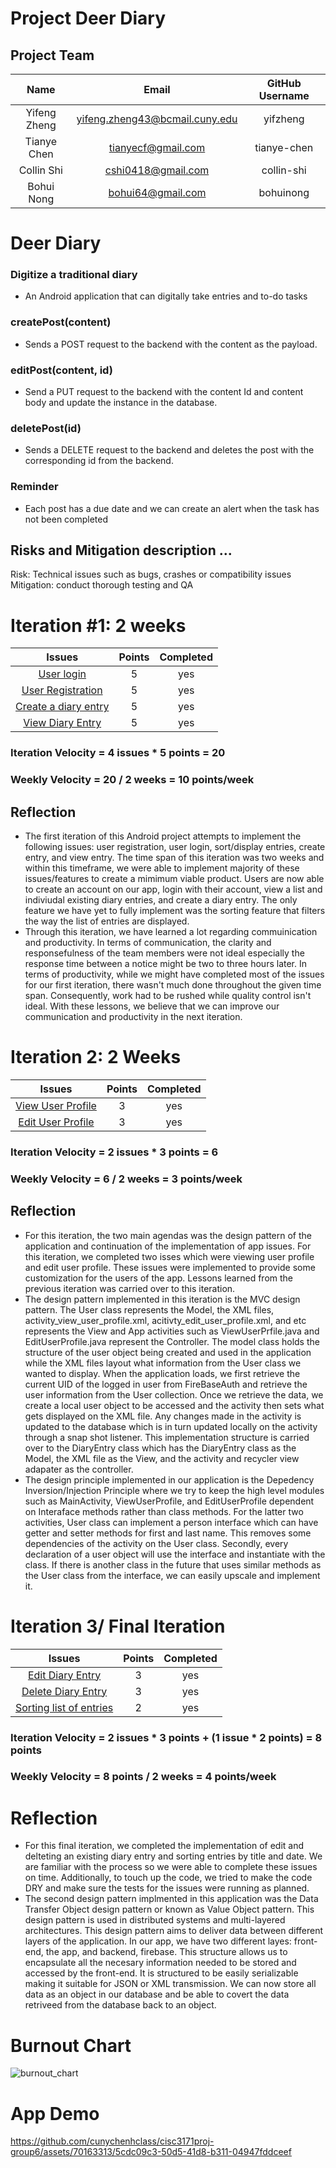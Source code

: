 # Project Deer Diary

## Project Team 
| Name | Email | GitHub Username |
| :---: | :---: | :---: |
| Yifeng Zheng | yifeng.zheng43@bcmail.cuny.edu | yifzheng |
| Tianye Chen | tianyecf@gmail.com | tianye-chen |
| Collin Shi | cshi0418@gmail.com | collin-shi |
| Bohui Nong | bohui64@gmail.com | bohuinong |

# Deer Diary

### Digitize a traditional diary
- An Android application that can digitally take entries and to-do tasks

### createPost(content)
- Sends a POST request to the backend with the content as the payload.

### editPost(content, id)
- Send a PUT request to the backend with the content Id and content body and update the instance in the database.

### deletePost(id)
- Sends a DELETE request to the backend and deletes the post with the corresponding id from the backend.

### Reminder
- Each post has a due date and we can create an alert when the task has not been completed


## Risks and Mitigation description ... 
Risk: Technical issues such as bugs, crashes or compatibility issues
Mitigation: conduct thorough testing and QA

# Iteration #1: 2 weeks
| Issues | Points | Completed |
| :---: | :---: | :---: |
| [User login](https://github.com/cunychenhclass/cisc3171proj-group6/issues/2) | 5 | yes |
| [User Registration](https://github.com/cunychenhclass/cisc3171proj-group6/issues/1) | 5 | yes |
| [Create a diary entry](https://github.com/cunychenhclass/cisc3171proj-group6/issues/8) | 5| yes |
| [View Diary Entry](https://github.com/cunychenhclass/cisc3171proj-group6/issues/16) | 5 | yes |

### Iteration Velocity = 4 issues * 5 points = 20
### Weekly Velocity = 20 / 2 weeks = 10 points/week
## Reflection
- The first iteration of this Android project attempts to implement the following issues: user registration, user login, sort/display entries, create entry, and view entry. The time span of this iteration was two weeks and within this timeframe, we were able to implement majority of these issues/features to create a mimimum viable product. Users are now able to create an account on our app, login with their account, view a list and indiviudal existing diary entries, and create a diary entry. The only feature we have yet to fully implement was the sorting feature that filters the way the list of entries are displayed. 
- Through this iteration, we have learned a lot regarding commuinication and productivity. In terms of communication, the clarity and responsefulness of the team members were not ideal especially the response time between a notice might be two to three hours later. In terms of productivity, while we might have completed most of the issues for our first iteration, there wasn't much done throughout the given time span. Consequently, work had to be rushed while quality control isn't ideal. With these lessons, we believe that we can improve our communication and productivity in the next iteration.
# Iteration 2: 2 Weeks
| Issues | Points | Completed |
| :---: | :---: | :---: |
| [View User Profile](https://github.com/cunychenhclass/cisc3171proj-group6/issues/23) | 3 | yes |
| [Edit User Profile](https://github.com/cunychenhclass/cisc3171proj-group6/issues/26) | 3 | yes |

### Iteration Velocity = 2 issues * 3 points = 6
### Weekly Velocity = 6 / 2 weeks = 3 points/week
## Reflection
- For this iteration, the two main agendas was the design pattern of the application and continuation of the implementation of app issues. For this iteration, we completed two isses which were viewing user profile and edit user profile. These issues were implemented to provide some customization for the users of the app. Lessons learned from the previous iteration was carried over to this iteration.
- The design pattern implemented in this iteration is the MVC design pattern. The User class represents the Model, the XML files, activity_view_user_profile.xml, acitivty_edit_user_profile.xml, and etc represents the View and App activities such as ViewUserPrfile.java and EditUserProfile.java represent the Controller. The model class holds the structure of the user object being created and used in the application while the XML files layout what information from the User class we wanted to display. When the application loads, we first retrieve the current UID of the logged in user from FireBaseAuth and retrieve the user information from the User collection. Once we retrieve the data, we create a local user object to be accessed and the activity then sets what gets displayed on the XML file. Any changes made in the activity is updated to the database which is in turn updated locally on the activity through a snap shot listener. This implementation structure is carried over to the DiaryEntry class which has the DiaryEntry class as the Model, the XML file as the View, and the activity and recycler view adapater as the controller.
- The design principle implemented in our application is the Depedency Inversion/Injection Principle where we try to keep the high level modules such as MainActivity, ViewUserProfile, and EditUserProfile dependent on Interaface methods rather than class methods. For the latter two activities, User class can implement a person interface which can have getter and setter methods for first and last name. This removes some dependencies of the activity on the User class. Secondly, every declaration of a user object will use the interface and instantiate with the class. If there is another class in the future that uses similar methods as the User class from the interface, we can easily upscale and implement it. 

# Iteration 3/ Final Iteration
| Issues | Points | Completed |
| :---: | :---: | :---: |
| [Edit Diary Entry](https://github.com/cunychenhclass/cisc3171proj-group6/issues/4) | 3 | yes |
| [Delete Diary Entry](https://github.com/cunychenhclass/cisc3171proj-group6/issues/3) | 3 | yes |
| [Sorting list of entries](https://github.com/cunychenhclass/cisc3171proj-group6/issues/5) | 2 | yes |

### Iteration Velocity = 2 issues * 3 points + (1 issue * 2 points) = 8 points
### Weekly Velocity = 8 points / 2 weeks = 4 points/week
# Reflection
- For this final iteration, we completed the implementation of edit and delteting an existing diary entry and sorting entries by title and date. We are familiar with the process so we were able to complete these issues on time. Additionally, to touch up the code, we tried to make the code DRY and make sure the tests for the issues were running as planned.
- The second design pattern implmented in this application was the Data Transfer Object design pattern or known as Value Object pattern. This design pattern is used in distributed systems and multi-layered architectures. This design pattern aims to deliver data between different layers of the application. In our app, we have two different layes: front-end, the app, and backend, firebase. This structure allows us to encapsulate all the necesary information needed to be stored and accessed by the front-end. It is structured to be easily serializable making it suitable for JSON or XML transmission. We can now store all data as an object in our database and be able to covert the data retriveed from the database back to an object.
# Burnout Chart
![burnout_chart](https://github.com/cunychenhclass/cisc3171proj-group6/assets/70163313/008945c6-3373-4af7-88e1-2ff3df9348fc)
# App Demo


https://github.com/cunychenhclass/cisc3171proj-group6/assets/70163313/5cdc09c3-50d5-41d8-b311-04947fddceef


